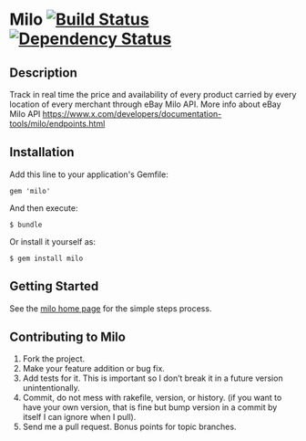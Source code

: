 # Milo [![Build Status](https://secure.travis-ci.org/victorhazbun87/milo.png?branch=master)][travis] [![Dependency Status](https://gemnasium.com/victorhazbun87/milo.png?travis)][gemnasium]

[travis]: http://travis-ci.org/victorhazbun87/milo
[gemnasium]: https://gemnasium.com/victorhazbun87/milo

## Description

Track in real time the price and availability of every product carried by every location of every merchant through eBay Milo API.
More info about eBay Milo API https://www.x.com/developers/documentation-tools/milo/endpoints.html

## Installation

Add this line to your application's Gemfile:

    gem 'milo'

And then execute:

    $ bundle

Or install it yourself as:

    $ gem install milo

## Getting Started

See the [milo home page](http://victorhazbun87.github.com/milo) for the simple steps process.


## Contributing to Milo

1. Fork the project.
2. Make your feature addition or bug fix.
3. Add tests for it. This is important so I don’t break it in a future version unintentionally.
4. Commit, do not mess with rakefile, version, or history. (if you want to have your own version, that is fine but bump version in a commit by itself I can ignore when I pull).
5. Send me a pull request. Bonus points for topic branches.
